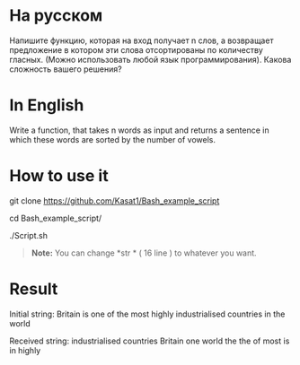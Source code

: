 # На русском

Напишите функцию, которая на вход получает n слов, а возвращает предложение в котором эти слова отсортированы по количеству гласных. (Можно использовать любой язык программирования). Какова сложность вашего решения?


# In English

Write a function, that takes n words as input and returns a sentence in which these words are sorted by the number of vowels.
# How to use it 
git clone https://github.com/Kasat1/Bash_example_script

 cd Bash_example_script/
 
./Script.sh 

> **Note:** You can change *str * ( 16 line ) to whatever you want.
# Result
Initial string: 
Britain is one of the most highly industrialised countries in the world

Received string:
industrialised countries Britain one world the the of most is in highly
